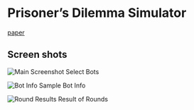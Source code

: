 # Prisoner’s Dilemma Simulator

[paper](https://drive.google.com/file/d/1IiF36ZjEv8fr4Ey0fOUjgs6Ux3shua4T/view?usp=sharing)

## Screen shots

![Main Screenshot](https://i.imgur.com/eyMtikr.png)
Select Bots 

![Bot Info](https://i.imgur.com/1f0fQmY.png)
Sample Bot Info 

![Round Results](https://i.imgur.com/qBJQPlb.png)
Result of Rounds